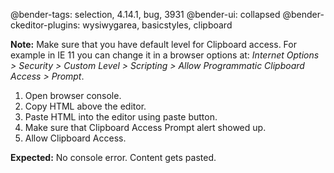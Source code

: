 @bender-tags: selection, 4.14.1, bug, 3931
@bender-ui: collapsed
@bender-ckeditor-plugins: wysiwygarea, basicstyles, clipboard

**Note:** Make sure that you have default level for Clipboard access. For example in IE 11 you can change it in a browser options at: _Internet Options > Security > Custom Level > Scripting > Allow Programmatic Clipboard Access > Prompt_.

1. Open browser console.
1. Copy HTML above the editor.
1. Paste HTML into the editor using paste button.
1. Make sure that Clipboard Access Prompt alert showed up.
1. Allow Clipboard Access.

  **Expected:** No console error. Content gets pasted.
